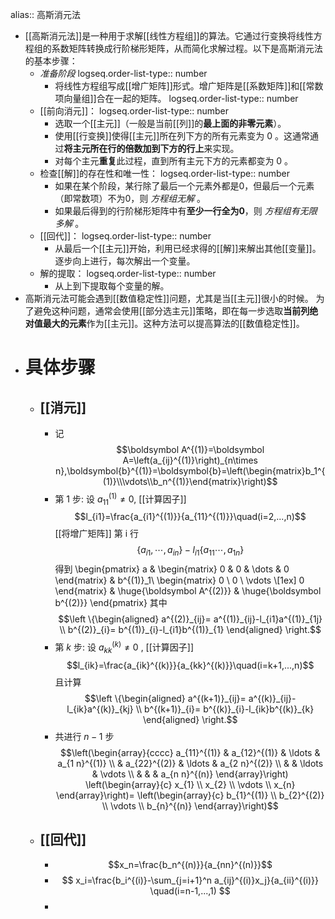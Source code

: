alias:: 高斯消元法

- [[高斯消元法]]是一种用于求解[[线性方程组]]的算法。它通过行变换将线性方程组的系数矩阵转换成行阶梯形矩阵，从而简化求解过程。以下是高斯消元法的基本步骤：
	- *准备阶段* 
	  logseq.order-list-type:: number
		- 将线性方程组写成[[增广矩阵]]形式。增广矩阵是[[系数矩阵]]和[[常数项向量组]]合在一起的矩阵。
		  logseq.order-list-type:: number
	- [[前向消元]]：
	  logseq.order-list-type:: number
		- 选取一个[[主元]]（一般是当前[[列]]的**最上面的非零元素**）。
		- 使用[[行变换]]使得[[主元]]所在列下方的所有元素变为 0 。这通常通过**将主元所在行的倍数加到下方的行上**来实现。
		- 对每个主元**重复**此过程，直到所有主元下方的元素都变为 0 。
	- 检查[[解]]的存在性和唯一性：
	  logseq.order-list-type:: number
		- 如果在某个阶段，某行除了最后一个元素外都是0，但最后一个元素（即常数项）不为0，则 *方程组无解* 。
		- 如果最后得到的行阶梯形矩阵中有**至少一行全为0**，则 *方程组有无限多解* 。
	- [[回代]]：
	  logseq.order-list-type:: number
		- 从最后一个[[主元]]开始，利用已经求得的[[解]]来解出其他[[变量]]。
		  逐步向上进行，每次解出一个变量。
	- 解的提取：
	  logseq.order-list-type:: number
		- 从上到下提取每个变量的解。
- 高斯消元法可能会遇到[[数值稳定性]]问题，尤其是当[[主元]]很小的时候。
  为了避免这种问题，通常会使用[[部分选主元]]策略，即在每一步选取**当前列绝对值最大的元素**作为[[主元]]。这种方法可以提高算法的[[数值稳定性]]。
- # 具体步骤
	- ## [[消元]]
		- 记 
		  $$\boldsymbol A^{(1)}=\boldsymbol A=\left(a_{ij}^{(1)}\right)_{n\times n},\boldsymbol{b}^{(1)}=\boldsymbol{b}=\left(\begin{matrix}b_1^{(1)}\\\vdots\\b_n^{(1)}\end{matrix}\right)$$
		- 第 $1$ 步: 设 $a_{11}^{(1)}\neq0$, [[计算因子]] 
		  $$l_{i1}=\frac{a_{i1}^{(1)}}{a_{11}^{(1)}}\quad(i=2,...,n)$$ 
		  [[将增广矩阵]] 第 i 行
		  $$\{a_{i1},\cdots,a_{in}\} - l_{i1} \{a_{11}\cdots,a_{1n}\}$$
		  得到
		  \begin{pmatrix}
		   a & \begin{matrix} 0 & 0 & \dots & 0 \end{matrix} & b^{(1)}_1\\
		   \begin{matrix} 0 \\ 0 \\ \vdots \\[1ex] 0 \end{matrix} & \huge{\boldsymbol A^{(2)}} & \huge{\boldsymbol b^{(2)}}
		  \end{pmatrix}
		  其中
		  $$\left \{\begin{aligned} 
		  a^{(2)}_{ij}= a^{(1)}_{ij}-l_{i1}a^{(1)}_{1j} \\ 
		  b^{(2)}_{i}= b^{(1)}_{i}-l_{i1}b^{(1)}_{1}
		  \end{aligned} \right.$$
		- 第 $k$ 步: 设 $a_{kk}^{(k)}\neq0$ , [[计算因子]] 
		  $$l_{ik}=\frac{a_{ik}^{(k)}}{a_{kk}^{(k)}}\quad(i=k+1,...,n)$$ 
		  且计算
		  $$\left \{\begin{aligned} 
		  a^{(k+1)}_{ij}= a^{(k)}_{ij}-l_{ik}a^{(k)}_{kj} \\ 
		  b^{(k+1)}_{i}= b^{(k)}_{i}-l_{ik}b^{(k)}_{k}
		  \end{aligned} \right.$$
		- 共进行 $n-1$ 步
		  $$\left(\begin{array}{cccc}
		  a_{11}^{(1)} & a_{12}^{(1)} & \ldots & a_{1 n}^{(1)} \\
		  & a_{22}^{(2)} & \ldots & a_{2 n}^{(2)} \\
		  & & \ldots & \vdots \\
		  & & & a_{n n}^{(n)}
		  \end{array}\right)
		  \left(\begin{array}{c}
		  x_{1} \\
		  x_{2} \\
		  \vdots \\
		  x_{n}
		  \end{array}\right)=
		  \left(\begin{array}{c}
		  b_{1}^{(1)} \\
		  b_{2}^{(2)} \\
		  \vdots \\
		  b_{n}^{(n)}
		  \end{array}\right)$$
	- ## [[回代]]
		- $$x_n=\frac{b_n^{(n)}}{a_{nn}^{(n)}}$$
		- $$
		  x_i=\frac{b_i^{(i)}-\sum_{j=i+1}^n a_{ij}^{(i)}x_j}{a_{ii}^{(i)}} \quad(i=n-1,...,1)
		  $$
		-